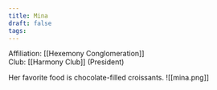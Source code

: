 ```yaml
---
title: Mina
draft: false
tags:
---
```

Affiliation: [[Hexemony Conglomeration]]    
Club: [[Harmony Club]] (President)

Her favorite food is chocolate-filled croissants.
![[mina.png]]